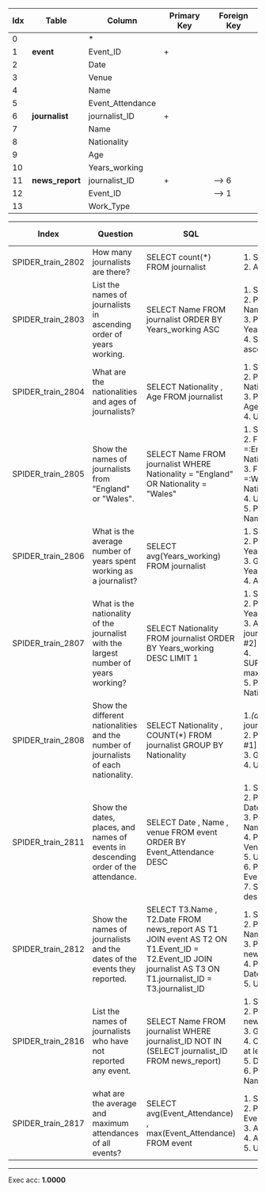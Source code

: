  | Idx | Table      | Column | Primary Key | Foreign Key | 
 | ----------- | ----------- | ----------- | ----------- | ----------- | 
  | 0 |  | * |   |   | 
 | 1 | **event** | Event_ID | + |   | 
 | 2 |   | Date |   |   | 
 | 3 |   | Venue |   |   | 
 | 4 |   | Name |   |   | 
 | 5 |   | Event_Attendance |   |   | 
 | 6 | **journalist** | journalist_ID | + |   | 
 | 7 |   | Name |   |   | 
 | 8 |   | Nationality |   |   | 
 | 9 |   | Age |   |   | 
 | 10 |   | Years_working |   |   | 
 | 11 | **news_report** | journalist_ID | + | --> 6 | 
 | 12 |   | Event_ID |   | --> 1 | 
 | 13 |   | Work_Type |   |   | 
 
  | Index | Question  | SQL | gold QDMR | pred QDMR | Exec | SQL hardness |
  | ----------- | ----------- | ----------- |  ----------- | ----------- | ----------- | ----------- | 
 | SPIDER_train_2802 | How many journalists are there? | SELECT count(*) FROM journalist | 1. SELECT[tbl:​journalist] <br>2. AGGREGATE[count, #1] <br> | 1. SELECT[tbl:​journalist] <br>2. AGGREGATE[count, #1] <br> | + | easy | 
  | SPIDER_train_2803 | List the names of journalists in ascending order of years working. | SELECT Name FROM journalist ORDER BY Years_working ASC | 1. SELECT[tbl:​journalist] <br>2. PROJECT[col:​journalist:​Name, #1] <br>3. PROJECT[col:​journalist:​Years_working, #1] <br>4. SORT[#2, #3, sortdir:​ascending] <br> | 1. SELECT[tbl:​journalist] <br>2. PROJECT[col:​journalist:​Name, #1] <br>3. PROJECT[col:​journalist:​Years_working, #1] <br>4. SORT[#2, #3, sortdir:​ascending] <br> | + | easy | 
  | SPIDER_train_2804 | What are the nationalities and ages of journalists? | SELECT Nationality ,  Age FROM journalist | 1. SELECT[tbl:​journalist] <br>2. PROJECT[col:​journalist:​Nationality, #1] <br>3. PROJECT[col:​journalist:​Age, #1] <br>4. UNION[#2, #3] <br> | 1. SELECT[tbl:​journalist] <br>2. PROJECT[col:​journalist:​Nationality, #1] <br>3. PROJECT[col:​journalist:​Age, #1] <br>4. UNION[#2, #3] <br> | + | medium | 
  | SPIDER_train_2805 | Show the names of journalists from "England" or "Wales". | SELECT Name FROM journalist WHERE Nationality  =  "England" OR Nationality  =  "Wales" | 1. SELECT[tbl:​journalist] <br>2. FILTER[#1, comparative:​=:​England:​col:​journalist:​Nationality] <br>3. FILTER[#1, comparative:​=:​Wales:​col:​journalist:​Nationality] <br>4. UNION[#2, #3] <br>5. PROJECT[col:​journalist:​Name, #4] <br> | 1. SELECT[tbl:​journalist] <br>2. COMPARATIVE[#1, #1, comparative:​=:​England:​col:​journalist:​Nationality] <br>3. COMPARATIVE[#1, #1, comparative:​=:​Wales:​col:​journalist:​Nationality] <br>4. UNION[#2, #3] <br>5. PROJECT[col:​journalist:​Name, #4] <br> | + | medium | 
  | SPIDER_train_2806 | What is the average number of years spent working as a journalist? | SELECT avg(Years_working) FROM journalist | 1. SELECT[tbl:​journalist] <br>2. PROJECT[col:​journalist:​Years_working, #1] <br>3. GROUP[col:​journalist:​Years_working, #2, #1] <br>4. AGGREGATE[avg, #3] <br> | 1. SELECT[tbl:​journalist] <br>2. PROJECT[col:​journalist:​Years_working, #1] <br>3. GROUP[sum, #2, #1] <br>4. AGGREGATE[avg, #3] <br> | + | easy | 
  | SPIDER_train_2807 | What is the nationality of the journalist with the largest number of years working? | SELECT Nationality FROM journalist ORDER BY Years_working DESC LIMIT 1 | 1. SELECT[tbl:​journalist] <br>2. PROJECT[col:​journalist:​Years_working, #1] <br>3. AGGREGATE[col:​journalist:​Years_working, #2] <br>4. SUPERLATIVE[comparative:​max:​None, #1, #3] <br>5. PROJECT[col:​journalist:​Nationality, #4] <br> | 1. SELECT[tbl:​journalist] <br>2. PROJECT[col:​journalist:​Years_working, #1] <br>3. AGGREGATE[sum, #2] <br>4. SUPERLATIVE[comparative:​max:​None, #1, #3] <br>5. PROJECT[col:​journalist:​Nationality, #4] <br> | + | medium | 
  | SPIDER_train_2808 | Show the different nationalities and the number of journalists of each nationality. | SELECT Nationality ,  COUNT(*) FROM journalist GROUP BY Nationality | 1.*(distinct)* SELECT[col:​journalist:​Nationality] <br>2. PROJECT[tbl:​journalist, #1] <br>3. GROUP[count, #2, #1] <br>4. UNION[#1, #3] <br> | 1.*(distinct)* SELECT[col:​journalist:​Nationality] <br>2. PROJECT[tbl:​journalist, #1] <br>3. GROUP[count, #2, #1] <br>4. UNION[#1, #3] <br> | + | medium | 
  | SPIDER_train_2811 | Show the dates, places, and names of events in descending order of the attendance. | SELECT Date ,  Name ,  venue FROM event ORDER BY Event_Attendance DESC | 1. SELECT[tbl:​event] <br>2. PROJECT[col:​event:​Date, #1] <br>3. PROJECT[col:​event:​Name, #1] <br>4. PROJECT[col:​event:​Venue, #1] <br>5. UNION[#2, #3, #4] <br>6. PROJECT[col:​event:​Event_Attendance, #1] <br>7. SORT[#5, #6, sortdir:​descending] <br> | 1. SELECT[tbl:​event] <br>2. PROJECT[col:​event:​Date, #1] <br>3. PROJECT[col:​event:​Name, #1] <br>4. PROJECT[col:​event:​Venue, #1] <br>5. UNION[#2, #3, #4] <br>6. PROJECT[col:​event:​Event_Attendance, #1] <br>7. SORT[#5, #6, sortdir:​descending] <br> | + | medium | 
  | SPIDER_train_2812 | Show the names of journalists and the dates of the events they reported. | SELECT T3.Name ,  T2.Date FROM news_report AS T1 JOIN event AS T2 ON T1.Event_ID  =  T2.Event_ID JOIN journalist AS T3 ON T1.journalist_ID  =  T3.journalist_ID | 1. SELECT[tbl:​journalist] <br>2. PROJECT[col:​journalist:​Name, #1] <br>3. PROJECT[tbl:​news_report, #1] <br>4. PROJECT[col:​event:​Date, #3] <br>5. UNION[#2, #4] <br> | 1. SELECT[tbl:​journalist] <br>2. PROJECT[col:​journalist:​Name, #1] <br>3. PROJECT[tbl:​news_report, #1] <br>4. PROJECT[col:​event:​Date, #3] <br>5. UNION[#2, #4] <br> | + | medium | 
  | SPIDER_train_2816 | List the names of journalists who have not reported any event. | SELECT Name FROM journalist WHERE journalist_ID NOT IN (SELECT journalist_ID FROM news_report) | 1. SELECT[tbl:​journalist] <br>2. PROJECT[tbl:​news_report, #1] <br>3. GROUP[count, #2, #1] <br>4. COMPARATIVE[#1, #3, is at least one] <br>5. DISCARD[#1, #4] <br>6. PROJECT[col:​journalist:​Name, #5] <br> | 1. SELECT[tbl:​journalist] <br>2. PROJECT[tbl:​news_report, #1] <br>3. GROUP[count, #2, #1] <br>4. COMPARATIVE[#1, #3, None] <br>5. DISCARD[#1, #4] <br>6. PROJECT[col:​journalist:​Name, #5] <br> | + | hard | 
  | SPIDER_train_2817 | what are the average and maximum attendances of all events? | SELECT avg(Event_Attendance) ,  max(Event_Attendance) FROM event | 1. SELECT[tbl:​event] <br>2. PROJECT[col:​event:​Event_Attendance, #1] <br>3. AGGREGATE[avg, #2] <br>4. AGGREGATE[max, #2] <br>5. UNION[#3, #4] <br> | 1. SELECT[tbl:​event] <br>2. PROJECT[col:​event:​Event_Attendance, #1] <br>3. AGGREGATE[avg, #2] <br>4. AGGREGATE[max, #2] <br>5. UNION[#3, #4] <br> | + | medium | 
 ***
 Exec acc: **1.0000**
